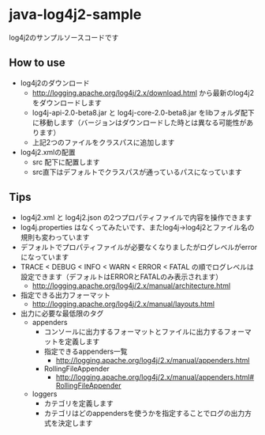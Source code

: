 java-log4j2-sample
==================

log4j2のサンプルソースコードです

How to use
----------

* log4j2のダウンロード
  * http://logging.apache.org/log4j/2.x/download.html から最新のlog4j2をダウンロードします
  * log4j-api-2.0-beta8.jar と  log4j-core-2.0-beta8.jar をlibフォルダ配下に移動します（バージョンはダウンロードした時とは異なる可能性があります）
  * 上記2つのファイルをクラスパスに追加します
* log4j2.xmlの配置
  * src 配下に配置します
  * src直下はデフォルトでクラスパスが通っているパスになっています
    
Tips
----

* log4j2.xml と log4j2.json の2つプロパティファイルで内容を操作できます
* log4j.properties はなくってみたいです、またlog4j→log4j2とファイル名の規則も変わっています
* デフォルトでプロパティファイルが必要なくなりましたがログレベルがerrorになっています
* TRACE < DEBUG < INFO < WARN < ERROR < FATAL の順でログレベルは設定できます（デフォルトはERRORとFATALのみ表示されます）
  * http://logging.apache.org/log4j/2.x/manual/architecture.html
* 指定できる出力フォーマット
  * http://logging.apache.org/log4j/2.x/manual/layouts.html
* 出力に必要な最低限のタグ
    * appenders
      * コンソールに出力するフォーマットとファイルに出力するフォーマットを定義します
      * 指定できるappenders一覧
          * http://logging.apache.org/log4j/2.x/manual/appenders.html
      * RollingFileAppender
          * http://logging.apache.org/log4j/2.x/manual/appenders.html#RollingFileAppender
    * loggers
        * カテゴリを定義します
        * カテゴリはどのappendersを使うかを指定することでログの出力方式を決定します    
